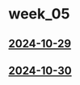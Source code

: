 # week_05 <!-- markmap: foldAll -->
## [2024-10-29](2024-10-29/2024-10-29.html)
## [2024-10-30](2024-10-30/2024-10-30.html)
